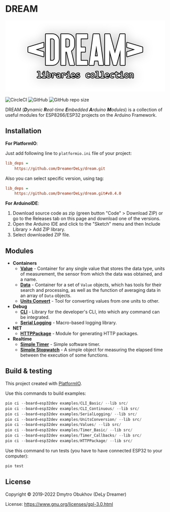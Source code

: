 # DREAM

<p align="center">
  <img alt="logo" src="extra/logo.png">
</p>

![CircleCI](https://img.shields.io/circleci/build/github/DreamerDeLy/dream)
![GitHub](https://img.shields.io/github/license/DreamerDeLy/dream)
![GitHub repo size](https://img.shields.io/github/repo-size/DreamerDeLy/dream)

DREAM (_**D**ynamic **R**eal-time **E**mbedded **A**rduino **M**odules_) is a collection of useful modules for ESP8266/ESP32 projects on the Arduino Framework.

## Installation 

**For PlatformIO**: 

Just add following line to `platformio.ini` file of your project:

```ini
lib_deps = 
	https://github.com/DreamerDeLy/dream.git
```

Also you can select specific version, using tag:

```ini
lib_deps = 
	https://github.com/DreamerDeLy/dream.git#v0.4.0
```

**For ArduinoIDE**: 

1. Download source code as zip (green button "Code" > Download ZIP) or go to the Releases tab on this page and download one of the versions. 
2. Open the Arduino IDE and click to the "Sketch" menu and then Include Library > Add ZIP library.
3. Select downloaded ZIP file. 

## Modules

- **Containers**
  - [**Value**](/src/containers/value.h) - Container for any single value that stores the data type, units of measurement, the sensor from which the data was obtained, and a name.
  - [**Data**](src/containers/data.h) - Container for a set of `Value` objects, which has tools for their search and processing, as well as the function of averaging data in an array of `Data` objects.
  - [**Units Convert**](src/containers/units_convert.h) - Tool for converting values from one units to other. 
- **Debug**
  - [**CLI**](src/debug/cli.h) - Library for the developer's CLI, into which any command can be integrated.
  - [**Serial Logging**](src/debug/serial_logging.h) - Macro-based logging library.
- **NET**
  - [**HTTPPackage**](src/net/HTTPPackage.h) - Module for generating HTTP packages.
- **Realtime**
  - [**Simple Timer**](src/realtime/simple_timer.h) - Simple software timer. 
  - [**Simple Stopwatch**](src/realtime/simple_stopwatch.h) - A simple object for measuring the elapsed time between the execution of some functions. 

## Build & testing

This project created with [PlatformIO](https://platformio.org/).

Use this commands to build examples: 

```powershell
pio ci --board=esp32dev examples/CLI_Basic/ --lib src/
pio ci --board=esp32dev examples/CLI_Continuous/ --lib src/
pio ci --board=esp32dev examples/SerialLogging/ --lib src/
pio ci --board=esp32dev examples/UnitsConversion/ --lib src/
pio ci --board=esp32dev examples/Values/ --lib src/
pio ci --board=esp32dev examples/Timer_Basic/ --lib src/
pio ci --board=esp32dev examples/Timer_Callbacks/ --lib src/
pio ci --board=esp32dev examples/HTTPPackage/ --lib src/
```

Use this command to run tests (you have to have connected ESP32 to your computer):

```powershell
pio test
```

## License 

Copyright © 2019-2022 Dmytro Obukhov (DeLy Dreamer)

License: https://www.gnu.org/licenses/gpl-3.0.html